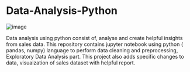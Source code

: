 # Data-Analysis-Python

![image](https://github.com/user-attachments/assets/19b57408-978a-49ce-9ea0-a1d2108d6c03)

Data analysis using python consist of, analyse and create helpful insights from sales data. This repository contains jupyter notebook using python ( pandas, numpy) language to perform data cleaning and preprocessing, Exploratory Data Analysis part. This project also adds specific changes to data, visuaization of sales dataset with helpful report.
